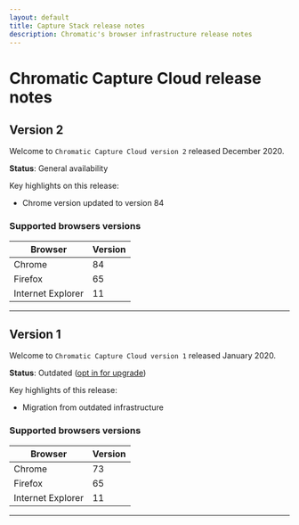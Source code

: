 ```yaml
---
layout: default
title: Capture Stack release notes
description: Chromatic's browser infrastructure release notes
---
```


# Chromatic Capture Cloud release notes

## Version 2

Welcome to `Chromatic Capture Cloud version 2` released December 2020.

**Status**: General availability

Key highlights on this release:

- Chrome version updated to version 84

### Supported browsers versions

| Browser           | Version |
|-------------------|---------|
| Chrome            | 84      |
| Firefox           | 65      |
| Internet Explorer | 11      |

---

## Version 1

Welcome to `Chromatic Capture Cloud version 1` released January 2020.

**Status**: Outdated ([opt in for upgrade](infrastructure-upgrades#opt-in-to-upgrade))

Key highlights of this release:

- Migration from outdated infrastructure

### Supported browsers versions

| Browser           | Version |
|-------------------|---------|
| Chrome            | 73      |
| Firefox           | 65      |
| Internet Explorer | 11      |

---
